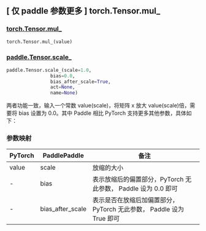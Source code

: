 ## [ 仅 paddle 参数更多 ] torch.Tensor.mul_
### [torch.Tensor.mul_](https://pytorch.org/docs/1.13/generated/torch.Tensor.mul_.html?highlight=mul_)

```python
torch.Tensor.mul_(value)
```

### [paddle.Tensor.scale_](https://www.paddlepaddle.org.cn/documentation/docs/zh/api/paddle/Tensor_cn.html#id16)

```python
paddle.Tensor.scale_(scale=1.0,
                bias=0.0,
                bias_after_scale=True,
                act=None,
                name=None)
```
两者功能一致，输入一个常数 value(scale)，将矩阵 x 放大 value(scale)倍，需要将 bias 设置为 0.0。其中 Paddle 相比 PyTorch 支持更多其他参数，具体如下：

### 参数映射
| PyTorch       | PaddlePaddle     | 备注                                                                      |
| ------------- | ---------------- | --------------------------------------------------------------------------|
| value         | scale            | 放缩的大小                                                                |
| -             | bias             | 表示放缩后的偏置部分，PyTorch 无此参数， Paddle 设为 0.0 即可                |
| -             | bias_after_scale | 表示是否在放缩后加偏置部分，PyTorch 无此参数， Paddle 设为 True 即可          |
